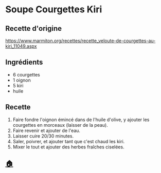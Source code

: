 # Soupe Courgettes Kiri
## Recette d'origine
https://www.marmiton.org/recettes/recette_veloute-de-courgettes-au-kiri_11049.aspx

## Ingrédients
- 6 courgettes
- 1 oignon
- 5 kiri
- huile

## Recette
1. Faire fondre l'oignon émincé dans de l'huile d'olive, y ajouter les courgettes en morceaux (laisser de la peau).
1. Faire revenir et ajouter de l'eau.
1. Laisser cuire 20/30 minutes.
1. Saler, poivrer, et ajouter tant que c'est chaud les kiri.
1. Mixer le tout et ajouter des herbes fraîches ciselées.


## [:house:](/)
